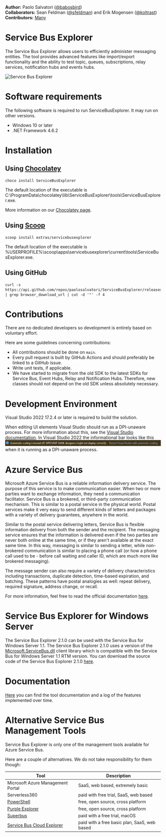 **Author:** Paolo Salvatori ([@babosbird](https://twitter.com/babosbird))  
**Collaborators:**  Sean Feldman ([@sfeldman](https://twitter.com/sfeldman)) and Erik Mogensen ([@koltrast](https://twitter.com/koltrast))  
**Contributors:** [Many](https://github.com/paolosalvatori/ServiceBusExplorer/graphs/contributors)

# Service Bus Explorer
The Service Bus Explorer allows users to efficiently administer messaging entities. The tool provides advanced features like import/export functionality and the ability to test topic, queues, subscriptions, relay services, notification hubs and events hubs.

![Service Bus Explorer](./media/service-bus-explorer.png)

# Software requirements
The following software is required to run ServiceBusExplorer. It may run on other versions.

- Windows 10 or later
- .NET Framework 4.6.2

# Installation
## Using [Chocolatey](https://chocolatey.org/install)
```
choco install ServiceBusExplorer
```

The default location of the executable is C:\ProgramData\chocolatey\lib\ServiceBusExplorer\tools\ServiceBusExplorer.exe.

More information on our [Chocolatey page](https://chocolatey.org/packages/ServiceBusExplorer).

## Using [Scoop](https://scoop.sh)

```
scoop install extras/servicebusexplorer
```

The default location of the executable is %USERPROFILE%\scoop\apps\servicebusexplorer\current\tools\ServiceBusExplorer.exe.

## Using GitHub
```
curl -s https://api.github.com/repos/paolosalvatori/ServiceBusExplorer/releases/latest | grep browser_download_url | cut -d '"' -f 4
```

# Contributions
There are no dedicated developers so development is entirely based on voluntary effort.

Here are some guidelines concerning contributions:

- All contributions should be done on `main`.
- Every pull request is built by GitHub Actions and should preferably be linked to a GitHub issue.
- Write unit tests, if applicable.
- We have started to migrate from the old SDK to the latest SDKs for Service Bus, Event Hubs, Relay and Notification Hubs. Therefore, new classes should not depend on the old SDK unless absolutely necessary.  


# Development Environment

Visual Studio 2022 17.2.4 or later is required to build the solution. 

When editing UI elements Visual Studio should run as a DPI-unaware process. For more information about this, see the [Visual Studio documentation](https://docs.microsoft.com/en-us/dotnet/framework/winforms/disable-dpi-awareness-visual-studio). In Visual Studio 2022 the informational bar looks like this ![AutoscalingTurnedOff](./media/AutoscalingTurnedOff.png) when it is running as a DPI-unaware process.


# Azure Service Bus
Microsoft Azure Service Bus is a reliable information delivery service. The purpose of this service is to make communication easier. When two or more parties want to exchange information, they need a communication facilitator. Service Bus is a brokered, or third-party communication mechanism. This is similar to a postal service in the physical world. Postal services make it very easy to send different kinds of letters and packages with a variety of delivery guarantees, anywhere in the world.

Similar to the postal service delivering letters, Service Bus is flexible information delivery from both the sender and the recipient. The messaging service ensures that the information is delivered even if the two parties are never both online at the same time, or if they aren't available at the exact same time. In this way, messaging is similar to sending a letter, while non-brokered communication is similar to placing a phone call (or how a phone call used to be - before call waiting and caller ID, which are much more like brokered messaging).

The message sender can also require a variety of delivery characteristics including transactions, duplicate detection, time-based expiration, and batching. These patterns have postal analogies as well: repeat delivery, required signature, address change, or recall.

For more information, feel free to read the official documentation [here](https://docs.microsoft.com/en-us/azure/service-bus-messaging/service-bus-messaging-overview).

# Service Bus Explorer for Windows Server
The Service Bus Explorer 2.1.0 can be used with the Service Bus for Windows Server 1.1. The Service Bus Explorer 2.1.0 uses a version of the [Microsoft.ServiceBus.dll](http://www.nuget.org/packages/WindowsAzure.ServiceBus/) client library which is compatible with the Service Bus for Windows Server 1.1 RTM version. You can download the source code of the Service Bus Explorer 2.1.0 [here](https://github.com/paolosalvatori/ServiceBusExplorer/releases/tag/2.1.0).

# Documentation
[Here](./docs/documentation.md) you can find the tool documentation and a log of the features implemented over time.

# Alternative Service Bus Management Tools
Service Bus Explorer is only one of the management tools available for Azure Service Bus.

Here are a couple of alternatives. We do not take responsibility for them though:

| Tool                                     | Description                                   |
| ---------------------------------------- | --------------------------------------------- |
| Microsoft Azure Management Portal        | SaaS, web based, extremely basic              |
| Serverless360                            | paid with free trial, SaaS, web based         |
| [PowerShell]                             | free, open source, cross platform             |
| [Purple Explorer]                        | free, open source, cross platform             |
| [Superbus]                               | paid with a free trial, macOS                 |
| [Service Bus Cloud Explorer]             | paid with a free basic plan, SaaS, web based  |

[PowerShell]: https://docs.microsoft.com/en-us/azure/service-bus-messaging/service-bus-manage-with-ps
[Purple Explorer]: https://github.com/telstrapurple/PurpleExplorer
[Superbus]: https://superbus.app/
[Service Bus Cloud Explorer]: https://cloudbricks.io/products/service_bus_cloud_explorer/
